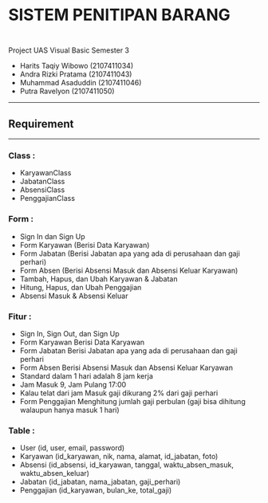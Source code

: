 <h2 style="font-weight: 700; font-size: 2rem">SISTEM PENITIPAN BARANG</h2>

<br>
Project UAS Visual Basic Semester 3

+ Harits Taqiy Wibowo (2107411034)
+ Andra Rizki Pratama (2107411043)
+ Muhammad Asaduddin (2107411046)
+ Putra Ravelyon (2107411050)

<hr>
<h2 style="font-weight: 700">Requirement</h2>
<hr>

### Class :
- KaryawanClass
- JabatanClass
- AbsensiClass
- PenggajianClass

### Form :
- Sign In dan Sign Up 
- Form Karyawan (Berisi Data Karyawan)
- Form Jabatan (Berisi Jabatan apa yang ada di perusahaan dan gaji perhari)
- Form Absen (Berisi Absensi Masuk dan Absensi Keluar Karyawan)
- Tambah, Hapus, dan Ubah Karyawan & Jabatan
- Hitung, Hapus, dan Ubah Penggajian
- Absensi Masuk & Absensi Keluar

### Fitur :

- Sign In, Sign Out, dan Sign Up
- Form Karyawan Berisi Data Karyawan
- Form Jabatan Berisi Jabatan apa yang ada di perusahaan dan gaji perhari
- Form Absen Berisi Absensi Masuk dan Absensi Keluar Karyawan
- Standard dalam 1 hari adalah 8 jam kerja
- Jam Masuk 9, Jam Pulang 17:00
- Kalau telat dari jam Masuk gaji dikurang 2% dari gaji perhari
- Form Penggajian Menghitung jumlah gaji perbulan (gaji bisa dihitung walaupun hanya masuk 1 hari)

### Table :

- User (id, user, email, password)
- Karyawan (id_karyawan, nik, nama, alamat, id_jabatan, foto)
- Absensi (id_absensi, id_karyawan, tanggal, waktu_absen_masuk, waktu_absen_keluar)
- Jabatan (id_jabatan, nama_jabatan, gaji_perhari)
- Penggajian (id_karyawan, bulan_ke, total_gaji)

<br>

